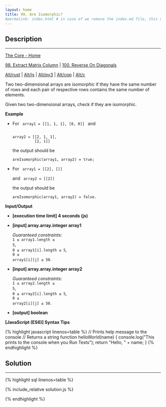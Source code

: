 ```yaml
---
layout: home
title: 99. Are Isomorphic?
#permalink: index.html # in case of we remove the index.md file, this doc will be the index page
---
```


<div class="row">
<div class="columnStmt" markdown="1">

## Description

---

[The Core - Home](../../code-signal-arcade-thecore/README.html)

[98. Extract Matrix Column](../98_extractMatrixColumn/README.html) | [100. Reverse On Diagonals](../100_reverseOnDiagonals/README.html)

[Alt/rust](./Alt_rust/README.md) | [Alt/js](./Alt_js/README.html) | [Alt/py3](./Alt_py3/README.md) | [Alt/cpp](./Alt_cpp/README.md) | [Alt/c](./Alt_c/README.md)

Two two-dimensional arrays are _isomorphic_ if they have the same number of rows and each pair of respective rows contains the same number of elements.

Given two two-dimensional arrays, check if they are isomorphic.

**Example**

- For
  <code type='preformat'>
  array1 = [[1, 1, 1],
  [0, 0]]
  </code>
  and

  <code type='preformat'>
  array2 = [[2, 1, 1],
            [2, 1]]
  </code>

  the output should be

  <code>areIsomorphic(array1, array2) = true;</code>

- For
  <code type='preformat'>
  array1 = [[2],
  []]
  </code>

  and
  <code type='preformat'>
  array2 = [[2]]
  </code>

  the output should be

  <code>areIsomorphic(array1, array2) = false.</code>

**Input/Output**

- **[execution time limit] 4 seconds (js)**

- **[input] array.array.integer array1**

  _Guaranteed constraints:_<br>
  <code>1 ≤ array1.length ≤ 5</code>,<br> <code>0 ≤ array1[i].length ≤ 5</code>,<br> <code>0 ≤ array1[i][j] ≤ 50</code>.

* **[input] array.array.integer array2**

  _Guaranteed constraints:_<br>
  <code>1 ≤ array2.length ≤ 5</code>,<br> <code>0 ≤ array2[i].length ≤ 5</code>,<br> <code>0 ≤ array2[i][j] ≤ 50</code>.

* **[output] boolean**

**[JavaScript (ES6)] Syntax Tips**

{% highlight javascript linenos=table %}
// Prints help message to the console
// Returns a string
function helloWorld(name) {
console.log("This prints to the console when you Run Tests");
return "Hello, " + name;
}
{% endhighlight %}

</div>
<div class="columnSol" markdown="1">

## Solution

---

{% highlight sql linenos=table %}

{% include_relative solution.js %}

{% endhighlight %}

</div>
</div>
